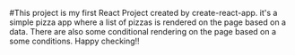 #This project is my first React Project created by create-react-app. it's a simple pizza app where a list of pizzas is rendered on the page based on a data. There are also some conditional rendering on the page based on a some conditions. Happy checking!!
